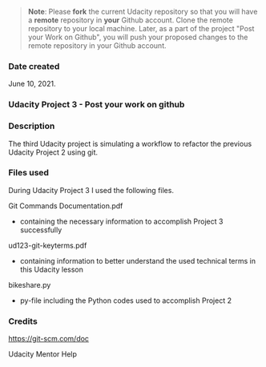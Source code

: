 >**Note**: Please **fork** the current Udacity repository so that you will have a **remote** repository in **your** Github account. Clone the remote repository to your local machine. Later, as a part of the project "Post your Work on Github", you will push your proposed changes to the remote repository in your Github account.

### Date created
June 10, 2021.

### Udacity Project 3 - Post your work on github

### Description
The third Udacity project is simulating a workflow to refactor the previous Udacity Project 2 using git.

### Files used
During Udacity Project 3 I used the following files.

Git Commands Documentation.pdf
  - containing the necessary information to accomplish Project 3 successfully

ud123-git-keyterms.pdf
  - containing information to better understand the used technical terms in this Udacity lesson

bikeshare.py
  - py-file including the Python codes used to accomplish Project 2

### Credits
https://git-scm.com/doc

Udacity Mentor Help
